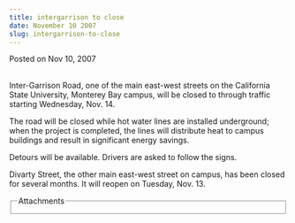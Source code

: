 ```yaml
---
title: intergarrison to close
date: November 10 2007
slug: intergarrison-to-close
---
```


 



<span class="date">Posted on Nov 10, 2007    </span>
<p><br>
Inter-Garrison Road, one of the main east-west streets on the
California State University, Monterey Bay campus, will be closed to
through traffic starting Wednesday, Nov. 14.</br></p>
<p>The road will be closed while hot water lines are installed
underground; when the project is completed, the lines will
distribute heat to campus buildings and result in significant
energy savings.</p>
<p>Detours will be available. Drivers are asked to follow the
signs.</p>
<p>Divarty Street, the other main east-west street on campus, has
been closed for several months. It will reopen on Tuesday, Nov.
13.<br/></p>
<fieldset class="fieldgroup group-attachments">
<legend>Attachments</legend>
<div class="field field-type-emvideo field-field-attach-video">
<div class="field-items">
<div class="field-item odd">
<div class="emvideo emvideo-video emvideo-"/>
</div>
</div>
</div>
</fieldset>





```

